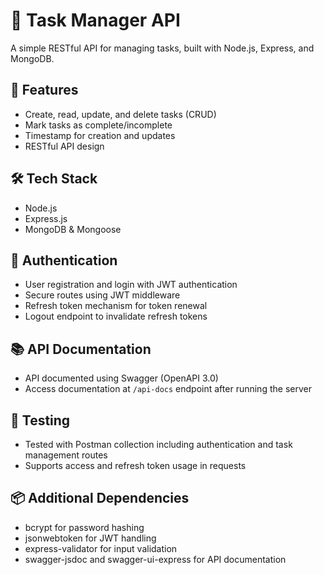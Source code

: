 # 📝 Task Manager API

A simple RESTful API for managing tasks, built with Node.js, Express, and MongoDB.

## 🚀 Features
- Create, read, update, and delete tasks (CRUD)
- Mark tasks as complete/incomplete
- Timestamp for creation and updates
- RESTful API design

## 🛠 Tech Stack
- Node.js
- Express.js
- MongoDB & Mongoose

## 🔐 Authentication

- User registration and login with JWT authentication
- Secure routes using JWT middleware
- Refresh token mechanism for token renewal
- Logout endpoint to invalidate refresh tokens

## 📚 API Documentation

- API documented using Swagger (OpenAPI 3.0)
- Access documentation at `/api-docs` endpoint after running the server

## 🧪 Testing

- Tested with Postman collection including authentication and task management routes
- Supports access and refresh token usage in requests

## 📦 Additional Dependencies

- bcrypt for password hashing
- jsonwebtoken for JWT handling
- express-validator for input validation
- swagger-jsdoc and swagger-ui-express for API documentation
